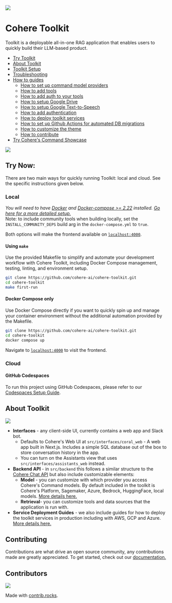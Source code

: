 ![](/docs/assets/banner.png)

# Cohere Toolkit

Toolkit is a deployable all-in-one RAG application that enables users to quickly build their LLM-based product.

- [Try Toolkit](#try-now)
- [About Toolkit](#about-toolkit)
- [Toolkit Setup](/docs/setup.md)
- [Troubleshooting](/docs/troubleshooting.md)
- [How to guides](/docs/how_to_guides.md)
  - [How to set up command model providers](/docs/command_model_providers.md)
  - [How to add tools](/docs/custom_tool_guides/tool_guide.md)
  - [How to add auth to your tools](/docs/custom_tool_guides/tool_auth_guide.md)
  - [How to setup Google Drive](/docs/custom_tool_guides/google_drive.md)
  - [How to setup Google Text-to-Speech](/docs/text_to_speech.md)
  - [How to add authentication](/docs/auth_guide.md)
  - [How to deploy toolkit services](/docs/service_deployments.md)
  - [How to set up Github Actions for automated DB migrations](/docs/github_migrations_action.md)
  - [How to customize the theme](/docs/theming.md)
  - [How to contribute](#contributing)
- [Try Cohere's Command Showcase](https://coral.cohere.com/)

![](/docs/assets/toolkit.gif)

## Try Now:
There are two main ways for quickly running Toolkit: local and cloud. See the specific instructions given below. 
### Local
*You will need to have [Docker](https://www.docker.com/products/docker-desktop/) and [Docker-compose >= 2.22](https://docs.docker.com/compose/install/) installed. [Go here for a more detailed setup.](/docs/setup.md)*  
Note: to include community tools when building locally, set the `INSTALL_COMMUNITY_DEPS` build arg in the `docker-compose.yml` to `true`.

Both options will make the frontend available on [`localhost:4000`](http://localhost:4000`).

#### Using `make`
Use the provided Makefile to simplify and automate your development workflow with Cohere Toolkit, including Docker Compose management, testing, linting, and environment setup.
```bash
git clone https://github.com/cohere-ai/cohere-toolkit.git
cd cohere-toolkit
make first-run
```



#### Docker Compose only
Use Docker Compose directly if you want to quickly spin up and manage your container environment without the additional automation provided by the Makefile.
```bash
git clone https://github.com/cohere-ai/cohere-toolkit.git
cd cohere-toolkit
docker compose up
```

Navigate to [`localhost:4000`](http://localhost:4000`) to visit the frontend. 
### Cloud
#### GitHub Codespaces

To run this project using GitHub Codespaces, please refer to our [Codespaces Setup Guide](/docs/github_codespaces.md).

## About Toolkit

![](/docs/assets/toolkit_graphic.png)

- **Interfaces** - any client-side UI, currently contains a web app and Slack bot.
  - Defaults to Cohere's Web UI at `src/interfaces/coral_web` - A web app built in Next.js. Includes a simple SQL database out of the box to store conversation history in the app.
  - You can turn on the Assistants view that uses `src/interfaces/assistants_web` instead.
- **Backend API** - in `src/backend` this follows a similar structure to the [Cohere Chat API](https://docs.cohere.com/reference/chat) but also include customizable elements: 
  - **Model** - you can customize with which provider you access Cohere's Command models. By default included in the toolkit is Cohere's Platform, Sagemaker, Azure, Bedrock, HuggingFace, local models. [More details here.](/docs/command_model_providers.md)
  - **Retrieval**- you can customize tools and data sources that the application is run with.
- **Service Deployment Guides** - we also include guides for how to deploy the toolkit services in production including with AWS, GCP and Azure. [More details here.](/docs/service_deployments.md)

## Contributing

Contributions are what drive an open source community, any contributions made are greatly appreciated. To get started, check out our [documentation.](CONTRIBUTING.md)

## Contributors

<a href="https://github.com/cohere-ai/cohere-toolkit/graphs/contributors">
  <img src="https://contrib.rocks/image?repo=cohere-ai/cohere-toolkit" />
</a>

Made with [contrib.rocks](https://contrib.rocks).
